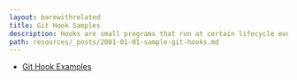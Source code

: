 ```yaml
---
layout: barewithrelated
title: Git Hook Samples
description: Hooks are small programs that run at certain lifecycle events.
path: resources/_posts/2001-01-01-sample-git-hooks.md
---
```


* [Git Hook Examples](http://teach.github.com/articles/example-hooks/)
